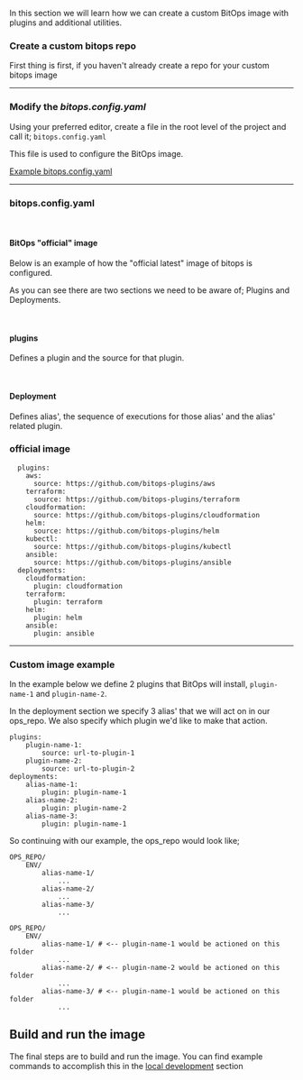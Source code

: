 In this section we will learn how we can create a custom BitOps image with plugins and additional utilities.


### Create a custom bitops repo
First thing is first, if you haven't already create a repo for your custom bitops image

<hr/>


### Modify the *bitops.config.yaml*
Using your preferred editor, create a file in the root level of the project and call it; `bitops.config.yaml`

This file is used to configure the BitOps image.

[Example bitops.config.yaml](https://github.com/bitovi/bitops/tree/plugins/prebuilt-config)

<hr/>

### bitops.config.yaml

<br/>

#### BitOps "official" image
Below is an example of how the "official latest" image of bitops is configured. 

As you can see there are two sections we need to be aware of; Plugins and Deployments. 

<br/>

#### plugins
Defines a plugin and the source for that plugin. 

<br/>

#### Deployment
Defines alias', the sequence of executions for those alias' and the alias' related plugin.


### official image
```
  plugins:    
    aws:
      source: https://github.com/bitops-plugins/aws
    terraform:
      source: https://github.com/bitops-plugins/terraform
    cloudformation:
      source: https://github.com/bitops-plugins/cloudformation
    helm:
      source: https://github.com/bitops-plugins/helm
    kubectl:
      source: https://github.com/bitops-plugins/kubectl
    ansible:
      source: https://github.com/bitops-plugins/ansible
  deployments:
    cloudformation:
      plugin: cloudformation
    terraform:
      plugin: terraform
    helm:
      plugin: helm
    ansible:
      plugin: ansible
```

<hr/>

### Custom image example
In the example below we define 2 plugins that BitOps will install, `plugin-name-1` and `plugin-name-2`. 

In the deployment section we specify 3 alias' that we will act on in our ops_repo. We also specify which plugin we'd like to make that action. 

```
plugins:
    plugin-name-1:
        source: url-to-plugin-1
    plugin-name-2:
        source: url-to-plugin-2
deployments:
    alias-name-1:
        plugin: plugin-name-1
    alias-name-2:
        plugin: plugin-name-2
    alias-name-3:
        plugin: plugin-name-1
```

So continuing with our example, the ops_repo would look like; 
```
OPS_REPO/
    ENV/
        alias-name-1/
            ... 
        alias-name-2/
            ...
        alias-name-3/
            ...
```

```
OPS_REPO/
    ENV/
        alias-name-1/ # <-- plugin-name-1 would be actioned on this folder
            ... 
        alias-name-2/ # <-- plugin-name-2 would be actioned on this folder
            ...
        alias-name-3/ # <-- plugin-name-1 would be actioned on this folder
            ...
```



## Build and run the image
The final steps are to build and run the image. You can find example commands to accomplish this in the [local development](development-local.md) section